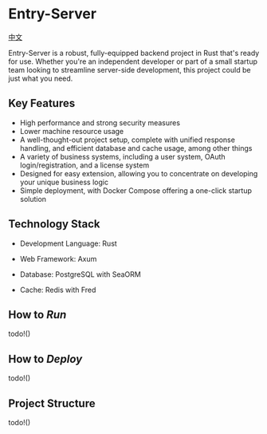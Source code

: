 

# Entry-Server


[中文](README_CN.md)

Entry-Server is a robust, fully-equipped backend project in Rust that's ready for use. Whether you're an independent developer or part of a small startup team looking to streamline server-side development, this project could be just what you need.

## **Key Features**

- High performance and strong security measures
- Lower machine resource usage
- A well-thought-out project setup, complete with unified response handling, and efficient database and cache usage, among other things
- A variety of business systems, including a user system, OAuth login/registration, and a license system
- Designed for easy extension, allowing you to concentrate on developing your unique business logic
- Simple deployment, with Docker Compose offering a one-click startup solution

## **Technology Stack**

- Development Language: Rust

- Web Framework: Axum

- Database: PostgreSQL with SeaORM

- Cache: Redis with Fred


## How to *Run*

todo!()

## How to *Deploy*

todo!()

## Project Structure

todo!()
